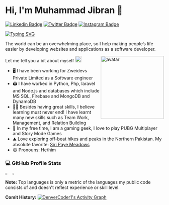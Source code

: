 # Hi, I'm Muhammad Jibran 👋

[![Linkedin Badge](https://img.shields.io/badge/-LinkedIn-0e76a8?style=flat-square&logo=Linkedin&logoColor=white)](https://linkedin.com/in/jibranbabar)
[![Twitter Badge](https://img.shields.io/badge/-Twitter-00acee?style=flat-square&logo=Twitter&logoColor=white)](https://twitter.com/Muhamma77620406)
[![Instagram Badge](https://img.shields.io/badge/-Instagram-e4405f?style=flat-square&logo=Instagram&logoColor=white)](https://instagram.com/muhammadjibranofficial)

[![Typing SVG](https://readme-typing-svg.herokuapp.com?font=comfortaa&color=&size=25&height=40&lines=Nice+to+e-meet+you!;I'm+a+Software+Engineer;Tech+and+Travel+Blogger;and+a+homemade+chef%3F)](https://git.io/typing-svg)

The world can be an overwhelming place, so I help making people’s life easier by developing websites and applications as a software developer.

<a href="#"><img src=".." width="200" align="right" alt="avatar"/></a>

Let me tell you a bit about myself <img src="https://emojis.slackmojis.com/emojis/images/1520808873/3643/cool-doge.gif?1520808873" width="20" />

- 🖥️ I have been working for Zweidevs Private Limited as a Software engineer
- 🖨️ I have worked in Python, Php, laravel and Node.js and databases which include MS SQL, Firebase and MongoDB and DynamoDB
- 🧑‍💻 Besides having great skills, I believe learning must never end! I have learnt many new skills such as Team Work, Management, and Relation Building
- 🎾 In my free time, I am a gaming geek, I love to play PUBG Multiplayer and Story Mode Games
- ⛰️ Love exploring off-beat hikes and peaks in the Northern Pakistan. My absolute favorite: <a href="https://goo.gl/maps/zV3r6AYPzJPiWTPC9">Siri Paye Meadows</a>
- 😄 Pronouns: He/him

<h3>💻 GitHub Profile Stats</h3>
<div style="display: flex;">
  <div style="padding-right: 0px;">
    <img width="50%" align="left" src="https://github-readme-stats.vercel.app/api?username=JibranBabar&theme=radical" />
  </div>
  <div style="padding-right: 0px;">
    <img width="50%" src="https://github-readme-stats.vercel.app/api/top-langs/?username=JibranBabar&layout=compact&theme=radical" />
  </div>
</div>
<b>Note:</b> Top languages is only a metric of the languages my public code consists of and doesn't reflect experience or skill level.

<b>Comit History:</b>
<a href="https://github.com/ashutosh00710/github-readme-activity-graph"><img alt="DenverCoder1's Activity Graph" src="https://github-readme-activity-graph.cyclic.app/graph/?username=JibranBabar&bg_color=1F222E&color=F8D866&line=F85D7F&point=FFFFFF&hide_border=true" /></a>
